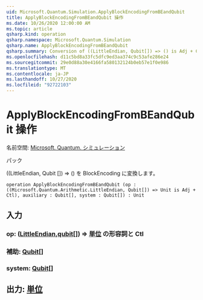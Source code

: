 ```yaml
---
uid: Microsoft.Quantum.Simulation.ApplyBlockEncodingFromBEandQubit
title: ApplyBlockEncodingFromBEandQubit 操作
ms.date: 10/26/2020 12:00:00 AM
ms.topic: article
qsharp.kind: operation
qsharp.namespace: Microsoft.Quantum.Simulation
qsharp.name: ApplyBlockEncodingFromBEandQubit
qsharp.summary: Conversion of ((LittleEndian, Qubit[]) => () is Adj + Ctl) to BlockEncoding
ms.openlocfilehash: d11c5bd8a33fc5dfc9ed3aa374c9c53afe286e24
ms.sourcegitcommit: 29e0d88a30e4166fa580132124b0eb57e1f0e986
ms.translationtype: MT
ms.contentlocale: ja-JP
ms.lasthandoff: 10/27/2020
ms.locfileid: "92722103"
---
```

# <a name="applyblockencodingfrombeandqubit-operation"></a>ApplyBlockEncodingFromBEandQubit 操作

名前空間: [Microsoft. Quantum. シミュレーション](xref:Microsoft.Quantum.Simulation)

パック [](https://nuget.org/packages/)


((LittleEndian, Qubit []) => () を BlockEncoding に変換します。

```qsharp
operation ApplyBlockEncodingFromBEandQubit (op : ((Microsoft.Quantum.Arithmetic.LittleEndian, Qubit[]) => Unit is Adj + Ctl), auxiliary : Qubit[], system : Qubit[]) : Unit
```


## <a name="input"></a>入力

### <a name="op--littleendianqubit--unit-adj--ctl"></a>op: ([LittleEndian](xref:Microsoft.Quantum.Arithmetic.LittleEndian),[qubit](xref:microsoft.quantum.lang-ref.qubit)[]) => [単位](xref:microsoft.quantum.lang-ref.unit) の形容詞と Ctl




### <a name="auxiliary--qubit"></a>補助: [Qubit](xref:microsoft.quantum.lang-ref.qubit)[]




### <a name="system--qubit"></a>system: [Qubit](xref:microsoft.quantum.lang-ref.qubit)[]





## <a name="output--unit"></a>出力: [単位](xref:microsoft.quantum.lang-ref.unit)


